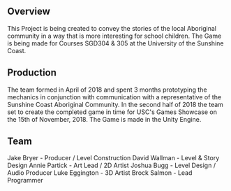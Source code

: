 ## Overview
This Project is being created to convey the stories of the local Aboriginal community in a way that is more interesting for school children.
The Game is being made for Courses SGD304 & 305 at the University of the Sunshine Coast.

## Production
The team formed in April of 2018 and spent 3 months prototyping the mechanics in conjunction with communication with a representative of the Sunshine Coast Aboriginal Community.
In the second half of 2018 the team set to create the completed game in time for USC's Games Showcase on the 15th of November, 2018.
The Game is made in the Unity Engine.

## Team
Jake Bryer - Producer / Level Construction
David Wallman - Level & Story Design
Annie Partick - Art Lead / 2D Artist
Joshua Bugg - Level Design / Audio Producer
Luke Eggington - 3D Artist
Brock Salmon - Lead Programmer
